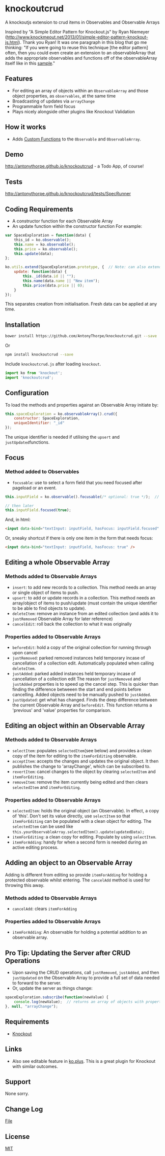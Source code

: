 # knockoutcrud
A knockoutjs extension to crud items in Observables and Observable Arrays

Inspired by "A Simple Editor Pattern for Knockout.js" by Ryan Niemeyer (http://www.knockmeout.net/2013/01/simple-editor-pattern-knockout-js.html).  Thank you Ryan!  It was one paragraph in this blog that go me thinking:
"If you were going to reuse this technique [the editor pattern] often, then you could even create an extension to an observableArray that adds the appropriate observables and functions off of the observableArray itself like in this [sample](http://jsfiddle.net/rniemeyer/MQVr3/)."

## Features
* For editing an array of objects within an `ObservableArray` and those object properties, as `observables`, at the same time
* Broadcasting of updates via `arrayChange`
* Programmable form field focus
* Plays nicely alongside other plugins like Knockout Validation

## How it works
* Adds [Custom Functions](http://knockoutjs.com/documentation/fn.html) to the `Observable` and `ObservableArray`.

## Demo
http://antonythorpe.github.io/knockoutcrud - a Todo App, of course!

## Tests
http://antonythorpe.github.io/knockoutcrud/tests/SpecRunner

## Coding Requirements
* A constructor function for each Observable Array
* An update function within the constructor function
For example:
```js
var SpaceExploration = function(data) {
    this_id = ko.observable();
    this.name = ko.observable();
    this.price = ko.observable();
    this.update(data);
};

ko.utils.extend(SpaceExploration.prototype, {  // Note: can also extend the prototype
    update: function(data) {
        this._id(data.id || "");
        this.name(data.name || "New item");
        this.price(data.price || 0);
    }
});
```
This separates creation from initialisation.  Fresh data can be applied at any time.

## Installation
```sh
bower install https://github.com/AntonyThorpe/knockoutcrud.git --save
```
Or
```sh
npm install knockoutcrud --save
```
Include `knockoutcrud.js` after loading `knockout`.
```js
import ko from 'knockout';
import 'knockoutcrud';
```

## Configuration
To load the methods and properties against an Observable Array initiate by:
```js
this.spaceExploration = ko.observableArray().crud({
    constructor: SpaceExploration,
    uniqueIdentifier: "_id"
});
```
The unique identifier is needed if utilising the `upsert` and `justUpdated`functions.

## Focus
### Method added to Observables
* `focusable`: use to select a form field that you need focused after pageload or an event. 
```js
this.inputField = ko.observable().focusable(/* optional: true */);  // in constructor

// then later
this.inputField.focused(true);
```
And, in html:
```html
<input data-bind="textInput: inputField, hasFocus: inputField.focused" />
```
Or, sneaky shortcut if there is only one item in the form that needs focus:
```html
<input data-bind="textInput: inputField, hasFocus: true" />
```

## Editing a whole Observable Array
### Methods added to Observable Arrays
* `insert`: to add new records to a collection.  This method needs an array or single object of items to push.
* `upsert`: to add or update records in a collection.  This method needs an array/object of items to push/update (must contain the unique identifier to be able to find objects to update).
* `deleteItem`: remove an instance from an edited collection (and adds it to `justRemoved` Observable Array for later reference)
* `cancelEdit`: roll back the collection to what it was originally

### Properties added to Observable Arrays
* `beforeEdit`: hold a copy of the original collection for running through upon cancel
* `justRemoved`: parked removed instances held temporary incase of cancellation of a collection edit.  Automatically populated when calling `deleteItem`.
* `justAdded`: parked added instances held temporary incase of cancellation of a collection edit
The reason for `justRemoved` and `justAdded` properties is to speed up the cancel step.  This is quicker than finding the difference betweeen the start and end points before cancelling.
Added objects need to be manually pushed to `justAdded`.
* `justUpdated`: get what has changed.  Finds the deep difference between the current Observable Array and `beforeEdit`.  This function returns a 'previous' and 'value' properties for comparison.

## Editing an object within an Observable Array
### Methods added to Observable Arrays
* `selectItem`: populates `selectedItem`(see below) and provides a clean copy of the item for editing to the `itemForEditing` observable.
* `acceptItem`: accepts the changes and updates the original object.  It then publishes the change to 'arrayChange', which can be subscribed to.
* `revertItem`: cancel changes to the object by clearing `selectedItem` and `itemForEditing`.
* `removeItem`: remove the item currently being edited and then clears `selectedItem` and `itemForEditing`.

### Properties added to Observable Arrays
* `selectedItem`: holds the original object (an Observable).  In effect, a copy of 'this'.  Don't set its value directly, use `selectItem` so that `itemForEditing` can be populated with a clean object for editing.
The `selectedItem` can be used like `this.yourObservableArray.selectedItem().update(updatedData);`
* `itemForEditing`: a clean copy for editing.  Populate by using `selectItem`.
* `itemForAdding`: handy for when a second form is needed during an active editing process.

## Adding an object to an Observable Array
Adding is different from editing so provide `itemForAdding` for holding a protected observable whilst entering.  The `cancelAdd` method is used for throwing this away.
### Methods added to Observable Arrays
* `cancelAdd`: clears `itemForAdding`

### Properties added to Observable Arrays
* `itemForAdding`: An observable for holding a potential addition to an observable array.

## Pro Tip: Updating the Server after CRUD Operations
* Upon saving the CRUD operations, call `justRemoved`, `justAdded`, and then `justUpdated` on the Observable Array to provide a full set of data needed to forward to the server.
* Or, update the server as things change:
```javascript
spaceExploration.subscribe(function(newValue) {
    console.log(newValue);  // returns an array of objects with properties: index, previous (for updates) and value (current value of item)
}, null, "arrayChange");

```

## Requirements
* [Knockout](http://knockoutjs.com/index.html)

## Links
* Also see editable feature in [ko.plus](http://stevegreatrex.github.io/ko.plus/).  This is a great plugin for Knockout with similar outcomes.

## Support
None sorry.

## Change Log
[File](changelog.md)

## License
[MIT](LICENSE)
